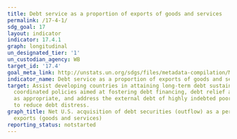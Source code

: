 ```yaml
---
title: Debt service as a proportion of exports of goods and services
permalink: /17-4-1/
sdg_goal: 17
layout: indicator
indicator: 17.4.1
graph: longitudinal
un_designated_tier: '1'
un_custodian_agency: WB
target_id: '17.4'
goal_meta_link: http://unstats.un.org/sdgs/files/metadata-compilation/Metadata-Goal-17.pdf
indicator_name: Debt service as a proportion of exports of goods and services
target: Assist developing countries in attaining long-term debt sustainability through
  coordinated policies aimed at fostering debt financing, debt relief and debt restructuring,
  as appropriate, and address the external debt of highly indebted poor countries
  to reduce debt distress.
graph_title: Net U.S. acquisition of debt securities (outflow) as a percentage of
  exports (goods and services)
reporting_status: notstarted
---
```

